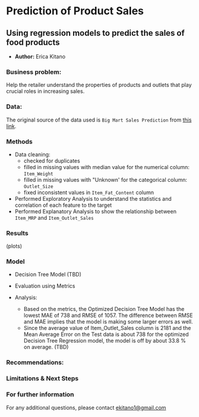 # **Prediction of Product Sales**

## Using regression models to predict the sales of food products 

- **Author:** Erica Kitano



### Business problem:
Help the retailer understand the properties of products and outlets that play crucial roles in increasing sales.

### Data:
The original source of the data used is `Big Mart Sales Prediction` from [this link](https://datahack.analyticsvidhya.com/contest/practice-problem-big-mart-sales-iii/).

### Methods
- Data cleaning:
  - checked for duplicates
  - filled in missing values with median value for the numerical column: `Item_Weight` 
  - filled in missing values with "Unknown' for the categorical column: `Outlet_Size`
  - fixed inconsistent values in `Item_Fat_Content` column
- Performed Exploratory Analysis to understand the statistics and correlation of each feature to the target
- Performed Explanatory Analysis to show the relationship between `Item_MRP` and `Item_Outlet_Sales`

### Results

(plots)

### Model
- Decision Tree Model (TBD)

- Evaluation using Metrics

- Analysis: 
    -  Based on the metrics, the Optimized Decision Tree Model has the lowest MAE of 738 and RMSE of 1057. The difference between RMSE and MAE implies that the model is making some larger errors as well.
    - Since the average value of Item_Outlet_Sales column is 2181 and the Mean Average Error on the Test data is about 738 for the optimized Decision Tree Regression model, the model is off by about 33.8 % on average. (TBD)

### Recommendations:


### Limitations & Next Steps

### For further information
For any additional questions, please contact ekitano1@gmail.com
